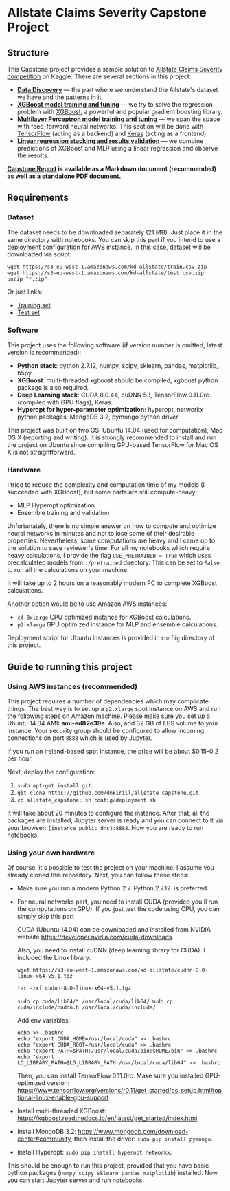 # Allstate Claims Severity Capstone Project

## Structure

This Capstone project provides a sample solution to [Allstate Claims Severity competition](https://www.kaggle.com/c/allstate-claims-severity) on Kaggle. There are several sections in this project:

* **[Data Discovery](part1_data_discovery.ipynb)** — the part where we understand the Allstate's dataset we have and the patterns in it.
* **[XGBoost model training and tuning](part2_xgboost.ipynb)** — we try to solve the regression problem with [XGBoost](xgboost.readthedocs.io/en/latest/), a powerful and popular gradient boosting library.
* **[Multilayer Perceptron model training and tuning](part3_mlp.ipynb)** — we span the space with feed-forward neural networks. This section will be done with [TensorFlow](https://www.tensorflow.org/) (acting as a backend) and [Keras](https://keras.io/) (acting as a frontend).
* **[Linear regression stacking and results validation](part4_stacking.ipynb)** — we combine predictions of XGBoost and MLP using a linear regression and observe the results.

**[Capstone Report](report.md) is available as a Markdown document (recommended) as well as a [standalone PDF document](report.pdf).**

## Requirements

### Dataset

The dataset needs to be downloaded separately (21 MB). Just place it in the same directory with notebooks. You can skip this part if you intend to use a [deployment configuration](#guide-to-running-this-project) for AWS instance. In this case, dataset will be downloaded via script.

```
wget https://s3-eu-west-1.amazonaws.com/kd-allstate/train.csv.zip
wget https://s3-eu-west-1.amazonaws.com/kd-allstate/test.csv.zip
unzip "*.zip"
```

Or just links:
* [Training set](https://s3-eu-west-1.amazonaws.com/kd-allstate/train.csv.zip)
* [Test set](https://s3-eu-west-1.amazonaws.com/kd-allstate/test.csv.zip)

### Software

This project uses the following software (if version number is omitted, latest version is recommended):

* **Python stack**: python 2.7.12, numpy, scipy, sklearn, pandas, matplotlib, h5py.
* **XGBoost**: multi-threaded xgboost should be compiled, xgboost python package is also required.
* **Deep Learning stack**: CUDA 8.0.44, cuDNN 5.1, TensorFlow 0.11.0rc (compiled with GPU flags), Keras.
* **Hyperopt for hyper-parameter optimization:** hyperopt, networkx python packages, MongoDB 3.2, pymongo python driver.

This project was built on two OS: Ubuntu 14.04 (used for computation), Mac OS X (reporting and writing). It is strongly recommended to install and run the project on Ubuntu since compiling GPU-based TensorFlow for Mac OS X is not straightforward.

### Hardware

I tried to reduce the complexity and computation time of my models (I succeeded with XGBoost), but some parts are still compute-heavy: 

* MLP Hyperopt optimization
* Ensemble training and validation

Unfortunately, there is no simple answer on how to compute and optimize neural networks in minutes and not to lose some of their desirable properties. Nevertheless, some computations are heavy and I came up to the solution to save reviewer's time. For all my notebooks which require heavy calculations, I provide the flag `USE_PRETRAINED = True` which uses precalculated models from `./pretrained` directory. This can be set to `False` to run all the calculations on your machine. 

It will take up to 2 hours on a reasonably modern PC to complete XGBoost calculations.

Another option would be to use Amazon AWS instances:

* `c4.8xlarge` CPU optimized instance for XGBoost calculations.
* `p2.xlarge` GPU optimized instance for MLP and ensemble calculations.

Deployment script for Ubuntu instances is provided in `config` directory of this project.

## Guide to running this project

### Using AWS instances (recommended)

This project requires a number of dependencies which may complicate things. The best way is to set up a `p2.xlarge` spot instance on AWS and run the following steps on Amazon machine. Please make sure you set up a Ubuntu 14.04 AMI: **ami-ed82e39e**. Also, add 32 GB of EBS volume to your instance. Your security group should be configured to allow incoming connections on port `8888`  which is used by Jupyter.

If you run an Ireland-based spot instance, the price will be about $0.15-0.2 per hour.

Next, deploy the configuration:

1. `sudo apt-get install git`
2. `git clone https://github.com/dnkirill/allstate_capstone.git`
3. `cd allstate_capstone; sh config/deployment.sh`

It will take about 20 minutes to configure the instance. After that, all the packages are installed, Jupyter server is ready and you can connect to it via your browser: `{instance_public_dns}:8888`. Now you are ready to run notebooks.

### Using your own hardware

Of course, it's possible to test the project on your machine. I assume you already cloned this repository. Next, you can follow these steps:

* Make sure you run a modern Python 2.7. Python 2.7.12. is preferred.

* For neural networks part, you need to install CUDA (provided you'll run the computations on GPU). If you just test the code using CPU, you can simply skip this part

  CUDA (Ubuntu 14.04) can be downloaded and installed from NVIDIA website https://developer.nvidia.com/cuda-downloads.

  Also, you need to install cuDNN (deep learning library for CUDA). I included the Linux library:

  `wget https://s3-eu-west-1.amazonaws.com/kd-allstate/cudnn-8.0-linux-x64-v5.1.tgz`

  `tar -zxf cudnn-8.0-linux-x64-v5.1.tgz`

  `sudo cp cuda/lib64/* /usr/local/cuda/lib64/`
  `sudo cp cuda/include/cudnn.h /usr/local/cuda/include/`

  Add env variables:

  ```
  echo >> .bashrc
  echo "export CUDA_HOME=/usr/local/cuda" >> .bashrc
  echo "export CUDA_ROOT=/usr/local/cuda" >> .bashrc
  echo "export PATH=$PATH:/usr/local/cuda/bin:$HOME/bin" >> .bashrc
  echo "export LD_LIBRARY_PATH=$LD_LIBRARY_PATH:/usr/local/cuda/lib64" >> .bashrc
  ```

  Then, you can install TensorFlow 0.11.0rc. Make sure you installed GPU-optimized version: https://www.tensorflow.org/versions/r0.11/get_started/os_setup.html#optional-linux-enable-gpu-support

* Install multi-threaded XGBoost: https://xgboost.readthedocs.io/en/latest/get_started/index.html

* Install MongoDB 3.2: https://www.mongodb.com/download-center#community, then install the driver: `sudo pip install pymongo`.

* Install Hyperopt: `sudo pip install hyperopt networkx`.

This should be enough to run this project, provided that you have basic python packages (`numpy scipy sklearn pandas matplotlib`) installed. Now you can start Jupyter server and run notebooks.
